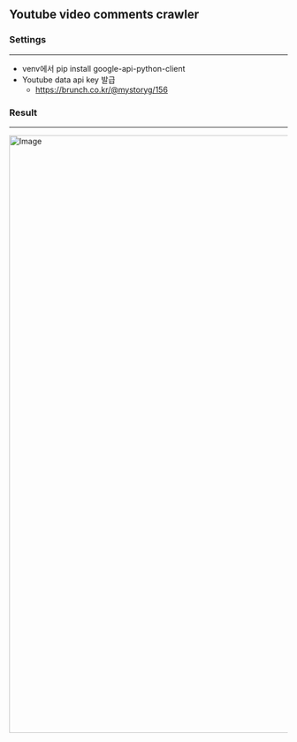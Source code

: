 ## Youtube video comments crawler

### Settings
- - -
* venv에서 pip install google-api-python-client
* Youtube data api key 발급<br/>
  - https://brunch.co.kr/@mystoryg/156


### Result
- - -
<img width="1080" alt="Image" src="https://github.com/user-attachments/assets/627e28d3-3f14-4964-bd12-aa34e16266f3" />
